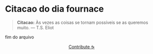 # Citacao do dia fournace

> **Citacao:** Às vezes as coisas se tornam possíveis se as queremos muito. — T.S. Eliot

fim do arquivo

<watermark-footer>
<p align="center">
  <a href="https://github.com/ruisuan/ruisuan/blob/main/contribute.md">Contribute ☕</a>
</p>
</watermark-footer>
